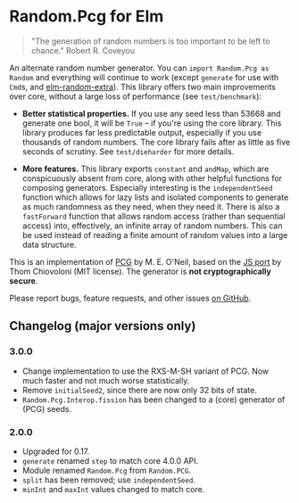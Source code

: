 # Random.Pcg for Elm

> "The generation of random numbers is too important to be left to chance." Robert R. Coveyou

An alternate random number generator. You can `import Random.Pcg as Random` and everything will continue to
work (except `generate` for use with `Cmd`s, and [elm-random-extra](http://package.elm-lang.org/packages/NoRedInk/elm-random-extra/latest/Random-Extra)).
This library offers two main improvements over core, without a large loss of performance (see `test/benchmark`):

* **Better statistical properties.** If you use any seed less than 53668 and generate one bool, it will be `True` – if
you're using the core library. This library produces far less predictable output, especially if you use thousands of
random numbers. The core library fails after as little as five seconds of scrutiny. See `test/dieharder` for more
details.

* **More features.** This library exports `constant` and `andMap`, which are conspicuously absent from core, along with
other helpful functions for composing generators. Especially interesting is the `independentSeed` function which allows
for lazy lists and isolated components to generate as much randomness as they need, when they need it. There is also a
`fastForward` function that allows random access (rather than sequential access) into, effectively, an infinite array of
random numbers. This can be used instead of reading a finite amount of random values into a large data structure.

This is an implementation of [PCG](http://www.pcg-random.org/) by M. E. O'Neil, based on the [JS
port](https://github.com/thomcc/pcg-random) by Thom Chiovoloni (MIT license). The generator is **not cryptographically
secure**.

Please report bugs, feature requests, and other issues [on GitHub](https://github.com/mgold/elm-random-pcg/issues/new).

## Changelog (major versions only)
### 3.0.0
* Change implementation to use the RXS-M-SH variant of PCG. Now much faster and not much worse statistically.
* Remove `initialSeed2`, since there are now only 32 bits of state.
* `Random.Pcg.Interop.fission` has been changed to a (core) generator of (PCG) seeds.

### 2.0.0
* Upgraded for 0.17.
* `generate` renamed `step` to match core 4.0.0 API.
* Module renamed `Random.Pcg` from `Random.PCG`.
* `split` has been removed; use `independentSeed`.
* `minInt` and `maxInt` values changed to match core.
